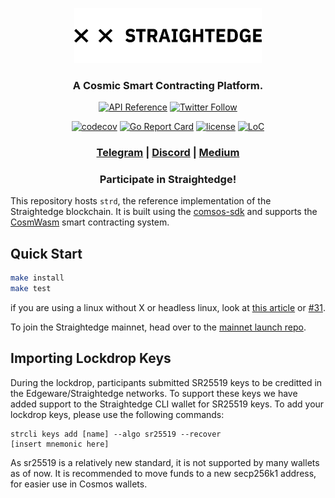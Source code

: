 <p align="center">
  <img src="./straightedge-logo.png" width="300">
</p>
<h3 align="center">A Cosmic Smart Contracting Platform.</h3>

<div align="center">

[![API Reference](https://godoc.org/github.com/heystraightedge/straightedge?status.svg)](https://godoc.org/github.com/heystraightedge/straightedge)
[![Twitter Follow](https://img.shields.io/twitter/follow/heystraightedge.svg?label=Follow&style=social)](https://twitter.com/heystraightedge)
<!-- [![CircleCI](https://circleci.com/gh/heystraightedge/straightedge/tree/master.svg?style=shield)](https://circleci.com/gh/heystraightedge/straightedge/tree/master) -->
[![codecov](https://codecov.io/gh/heystraightedge/straightedge/branch/master/graph/badge.svg)](https://codecov.io/gh/heystraightedge/straightedge)
[![Go Report Card](https://goreportcard.com/badge/github.com/heystraightedge/straightedge)](https://goreportcard.com/report/github.com/heystraightedge/straightedge)
[![license](https://img.shields.io/github/license/heystraightedge/straightedge.svg)](https://github.com/heystraightedge/straightedge/blob/master/LICENSE)
[![LoC](https://tokei.rs/b1/github/heystraightedge/straightedge)](https://github.com/heystraightedge/straightedge)
<!-- [![GolangCI](https://golangci.com/badges/github.com/heystraightedge/straightedge.svg)](https://golangci.com/r/github.com/heystraightedge/straightedge) -->


</div>

<div align="center">

### [Telegram](https://t.me/HeyStraightedge) | [Discord](https://discord.gg/rbamhbC) | [Medium](https://medium.com/straightedge)

### Participate in Straightedge!

</div>

This repository hosts `strd`, the reference implementation of the Straightedge blockchain.  It is built using the [comsos-sdk](https://github.com/cosmos/cosmos-sdk) and supports the [CosmWasm](https://github.com/CosmWasm/wasmd) smart contracting system. 

## Quick Start

```sh
make install
make test
```
if you are using a linux without X or headless linux, look at [this article](https://ahelpme.com/linux/dbusexception-could-not-get-owner-of-name-org-freedesktop-secrets-no-such-name) or [#31](https://github.com/cosmwasm/wasmd/issues/31#issuecomment-577058321).

<!-- To set up a single node testnet, [look at the deployment documentation](./docs/deploy-testnet.md). -->

<!-- If you want to deploy a whole cluster, [look at the network scripts](./networks/README.md). -->

To join the Straightedge mainnet, head over to the [mainnet launch repo](https://github.com/heystraightedge/mainnet).

## Importing Lockdrop Keys

During the lockdrop, participants submitted SR25519 keys to be creditted in the Edgeware/Straightedge networks.  To support these keys we have added support to the Straightedge CLI wallet for SR25519 keys. To add your lockdrop keys, please use the following commands:

```
strcli keys add [name] --algo sr25519 --recover
[insert mnemonic here]
```

As sr25519 is a relatively new standard, it is not supported by many wallets as of now.  It is recommended to move funds to a new secp256k1 address, for easier use in Cosmos wallets.

<!-- 
## License

Licensed under the [Apache v2 License](LICENSE.md). -->